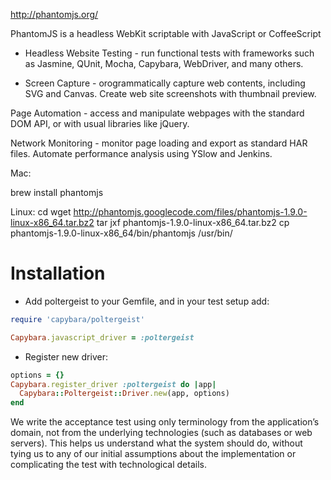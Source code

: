 
http://phantomjs.org/

PhantomJS is a headless WebKit scriptable with JavaScript or CoffeeScript



* Headless Website Testing - run functional tests with frameworks such as Jasmine, QUnit, Mocha, Capybara, WebDriver, and many others.

* Screen Capture - orogrammatically capture web contents, including SVG and Canvas. Create web site screenshots with thumbnail preview.

Page Automation - access and manipulate webpages with the standard DOM API, or with usual libraries like jQuery.

Network Monitoring - monitor page loading and export as standard HAR files. Automate performance analysis using YSlow and Jenkins.


Mac:

brew install phantomjs

Linux:
cd
wget http://phantomjs.googlecode.com/files/phantomjs-1.9.0-linux-x86_64.tar.bz2
tar jxf phantomjs-1.9.0-linux-x86_64.tar.bz2
cp phantomjs-1.9.0-linux-x86_64/bin/phantomjs /usr/bin/


# Installation

* Add poltergeist to your Gemfile, and in your test setup add:

```ruby
require 'capybara/poltergeist'

Capybara.javascript_driver = :poltergeist
```

* Register new driver:

```ruby
options = {}
Capybara.register_driver :poltergeist do |app|
  Capybara::Poltergeist::Driver.new(app, options)
end
```

We write the acceptance test using only terminology from the application’s
domain, not from the underlying technologies (such as databases or web servers).
This helps us understand what the system should do, without tying us to any of
our initial assumptions about the implementation or complicating the test with
technological details.






